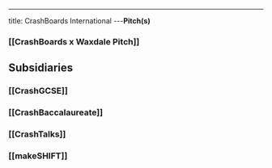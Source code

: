 ---
title: CrashBoards International
---**Pitch(s)**
### [[CrashBoards x Waxdale Pitch]]
## **Subsidiaries**
### [[CrashGCSE]]
### [[CrashBaccalaureate]]
### [[CrashTalks]]
### [[makeSHIFT]]
